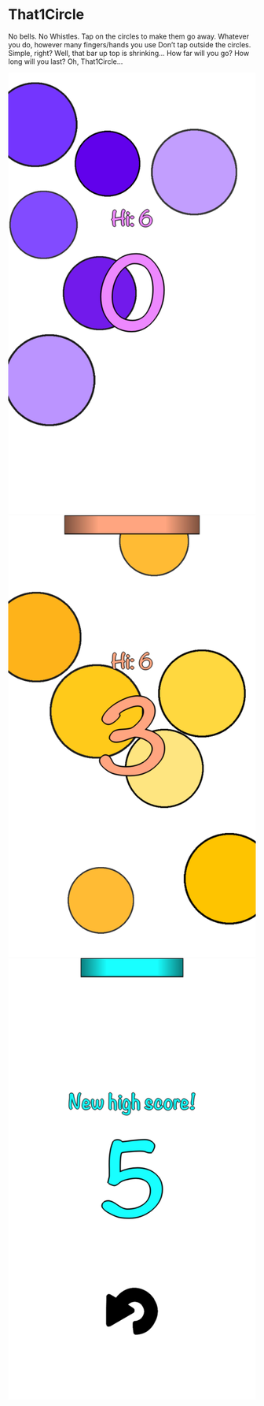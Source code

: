 # That1Circle
No bells. No Whistles.
Tap on the circles to make them go away. 
Whatever you do, however many fingers/hands you use 
Don’t tap outside the circles.
Simple, right? 
Well, that bar up top is shrinking… 
How far will you go? 
How long will you last?
Oh, That1Circle...

![alt text](https://github.com/odyzzey/That1Circle/blob/master/IMG_DE5E25C20CFD-1.jpeg?raw=true )
![alt text](https://github.com/odyzzey/That1Circle/blob/master/IMG_BF9072C03963-1.jpeg?raw=true)
![alt text](https://github.com/odyzzey/That1Circle/blob/master/IMG_0576.PNG?raw=true)
